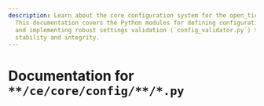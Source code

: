```yaml
---
description: Learn about the core configuration system for the open_ticket_ai project.
  This documentation covers the Python modules for defining configuration models (`config_models.py`)
  and implementing robust settings validation (`config_validator.py`) to ensure application
  stability and integrity.
---
```

# Documentation for `**/ce/core/config/**/*.py`

<CodeDocumentation parentPackageId="experimental" show-all-classes show-all-functions />
